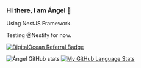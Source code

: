 ### Hi there, I am Ángel 👋

 
 Using NestJS Framework. 
 
 Testing @Nestify for now.
 

 
<a href="https://www.digitalocean.com/?refcode=e210fafab064&utm_campaign=Referral_Invite&utm_medium=Referral_Program&utm_source=badge"><img src="https://web-platforms.sfo2.digitaloceanspaces.com/WWW/Badge%203.svg" alt="DigitalOcean Referral Badge" /></a>

![Ángel GitHub stats](https://github-readme-stats.vercel.app/api?username=angeldelacruzdev&show_icons=true&theme=radical) [![My GitHub Language Stats](https://github-readme-stats.vercel.app/api/top-langs/?username=angeldelacruzdev&langs_count=5&theme=radical)]()

 

 

 
